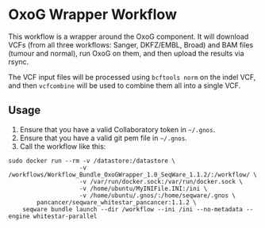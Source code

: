 # OxoG Wrapper Workflow

This workflow is a wrapper around the OxoG component. It will download VCFs (from all three workflows: Sanger, DKFZ/EMBL, Broad) and BAM files (tumour and normal), run OxoG on them, and then upload the results via rsync.

The VCF input files will be processed using `bcftools norm` on the indel VCF, and then `vcfcombine` will be used to combine them all into a single VCF.

## Usage

1. Ensure that you have a valid Collaboratory token in `~/.gnos`.
2. Ensure that you have a valid git pem file in `~/.gnos`.
3. Call the workflow like this:

```
sudo docker run --rm -v /datastore:/datastore \
					-v /workflows/Workflow_Bundle_OxoGWrapper_1.0_SeqWare_1.1.2/:/workflow/ \
					-v /var/run/docker.sock:/var/run/docker.sock \
					-v /home/ubuntu/MyINIFile.INI:/ini \
					-v /home/ubuntu/.gnos/:/home/seqware/.gnos \
		pancancer/seqware_whitestar_pancancer:1.1.2 \
	seqware bundle launch --dir /workflow --ini /ini --no-metadata --engine whitestar-parallel
```
